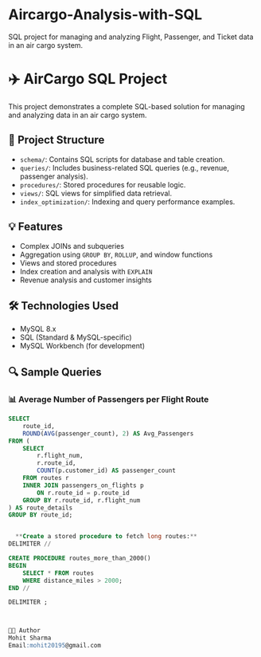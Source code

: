 # Aircargo-Analysis-with-SQL
SQL project for managing and analyzing Flight, Passenger, and Ticket data in an air cargo system.

# ✈️ AirCargo SQL Project

This project demonstrates a complete SQL-based solution for managing and analyzing data in an air cargo system.

## 📂 Project Structure

- `schema/`: Contains SQL scripts for database and table creation.
- `queries/`: Includes business-related SQL queries (e.g., revenue, passenger analysis).
- `procedures/`: Stored procedures for reusable logic.
- `views/`: SQL views for simplified data retrieval.
- `index_optimization/`: Indexing and query performance examples.

## 💡 Features

- Complex JOINs and subqueries
- Aggregation using `GROUP BY`, `ROLLUP`, and window functions
- Views and stored procedures
- Index creation and analysis with `EXPLAIN`
- Revenue analysis and customer insights

## 🛠 Technologies Used

- MySQL 8.x
- SQL (Standard & MySQL-specific)
- MySQL Workbench (for development)

## 🔍 Sample Queries

### 📊 Average Number of Passengers per Flight Route

```sql
SELECT
    route_id,
    ROUND(AVG(passenger_count), 2) AS Avg_Passengers
FROM (
    SELECT
        r.flight_num,
        r.route_id,
        COUNT(p.customer_id) AS passenger_count
    FROM routes r
    INNER JOIN passengers_on_flights p
        ON r.route_id = p.route_id
    GROUP BY r.route_id, r.flight_num
) AS route_details
GROUP BY route_id;


  **Create a stored procedure to fetch long routes:**
DELIMITER //

CREATE PROCEDURE routes_more_than_2000()
BEGIN
    SELECT * FROM routes
    WHERE distance_miles > 2000;
END //

DELIMITER ;



👨‍💻 Author
Mohit Sharma
Email:mohit20195@gmail.com

